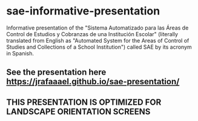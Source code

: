 # sae-informative-presentation
Informative presentation of the "Sistema Automatizado para las Áreas de Control de Estudios y Cobranzas de una Institución Escolar" (literally translated from English as "Automated System for the Areas of Control of Studies and Collections of a School Institution") called SAE by its acronym in Spanish.

## See the presentation here https://jrafaaael.github.io/sae-presentation/

## THIS PRESENTATION IS OPTIMIZED FOR LANDSCAPE ORIENTATION SCREENS